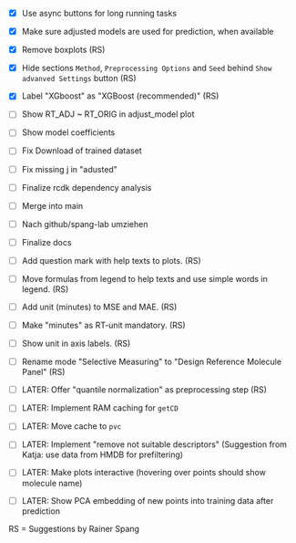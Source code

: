 - [x] Use async buttons for long running tasks
- [x] Make sure adjusted models are used for prediction, when available
- [x] Remove boxplots (RS)
- [x] Hide sections `Method`, `Preprocessing Options` and `Seed` behind `Show advanved Settings` button (RS)
- [x] Label "XGboost" as "XGBoost (recommended)" (RS)

- [ ] Show RT_ADJ ~ RT_ORIG in adjust_model plot
- [ ] Show model coefficients
- [ ] Fix Download of trained dataset
- [ ] Fix missing j in "adusted"
- [ ] Finalize rcdk dependency analysis
- [ ] Merge into main
- [ ] Nach github/spang-lab umziehen
- [ ] Finalize docs
- [ ] Add question mark with help texts to plots. (RS)
- [ ] Move formulas from legend to help texts and use simple words in legend. (RS)
- [ ] Add unit (minutes) to MSE and MAE. (RS)
- [ ] Make "minutes" as RT-unit mandatory. (RS)
- [ ] Show unit in axis labels. (RS)
- [ ] Rename mode "Selective Measuring" to "Design Reference Molecule Panel" (RS)

- [ ] LATER: Offer "quantile normalization" as preprocessing step (RS)
- [ ] LATER: Implement RAM caching for `getCD`
- [ ] LATER: Move cache to `pvc`
- [ ] LATER: Implement "remove not suitable descriptors" (Suggestion from Katja: use data from HMDB for prefiltering)
- [ ] LATER: Make plots interactive (hovering over points should show molecule name)
- [ ] LATER: Show PCA embedding of new points into training data after prediction

RS = Suggestions by Rainer Spang